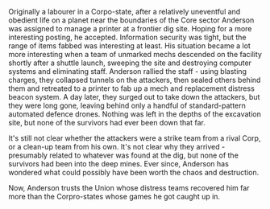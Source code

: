 Originally a labourer in a Corpo-state, after a relatively uneventful and obedient life on a planet near the boundaries of the Core sector Anderson was assigned to manage a printer at a frontier dig site. Hoping for a more interesting posting, he accepted. Information security was tight, but the range of items fabbed was interesting at least. His situation became a lot more interesting when a team of unmarked mechs descended on the facility shortly after a shuttle launch, sweeping the site and destroying computer systems and eliminating staff. Anderson rallied the staff - using blasting charges, they collapsed tunnels on the attackers, then sealed others behind them and retreated to a printer to fab up a mech and replacement distress beacon system. A day later, they surged out to take down the attackers, but they were long gone, leaving behind only a handful of standard-pattern automated defence drones. Nothing was left in the depths of the excavation site, but none of the survivors had ever been down that far.

It's still not clear whether the attackers were a strike team from a rival Corp, or a clean-up team from his own. It's not clear why they arrived - presumably related to whatever was found at the dig, but none of the survivors had been into the deep mines. Ever since, Anderson has wondered what could possibly have been worth the chaos and destruction.

Now, Anderson trusts the Union whose distress teams recovered him far more than the Corpro-states whose games he got caught up in.